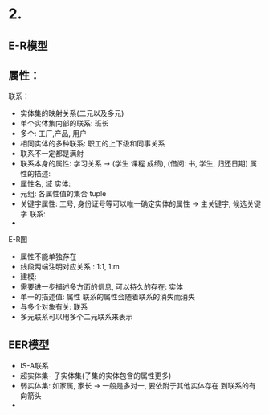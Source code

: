 # 2. 
## E-R模型
属性：
- 
联系：
- 实体集的映射关系(二元以及多元)
- 单个实体集内部的联系: 班长
- 多个: 工厂,产品, 用户
- 相同实体的多种联系: 职工的上下级和同事关系
- 联系不一定都是满射
- 联系本身的属性: 学习关系 $\rightarrow$ (学生 课程 成绩), (借阅: 书, 学生, 归还日期)
属性的描述:
- 属性名, 域
实体:
- 元组: 各属性值的集合 tuple
- 关键字属性: 工号, 身份证号等可以唯一确定实体的属性 $\rightarrow$ 主关键字, 候选关键字
联系:
- 
E-R图
- 属性不能单独存在
- 线段两端注明对应关系 : 1:1, 1:m
- 建模:
- 需要进一步描述多方面的信息, 可以持久的存在: 实体
- 单一的描述值: 属性 联系的属性会随着联系的消失而消失
- 与多个对象有关: 联系
- 多元联系可以用多个二元联系来表示
## EER模型

-  IS-A联系
- 超实体集- 子实体集(子集的实体包含的属性更多)
- 弱实体集: 如家属, 家长 $\rightarrow$ 一般是多对一, 要依附于其他实体存在 到联系的有向箭头
- 
<!--stackedit_data:
eyJoaXN0b3J5IjpbMTI2MzA4MzM1Myw3NzgyMTE1MCwtNTQxMD
A0MjQ1LC03ODYxNTI5NDYsMTMwOTg1NTI1NCwxNjc2NTk4MDI5
LDExNDk5ODIyNjJdfQ==
-->